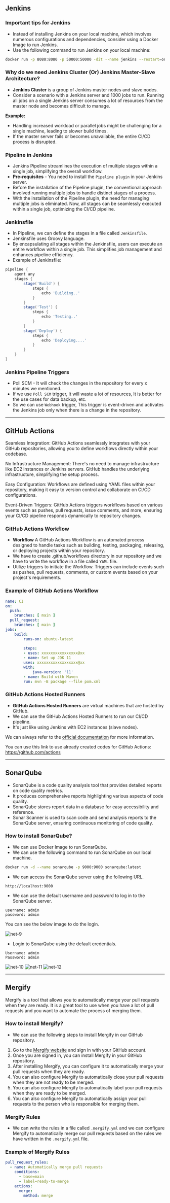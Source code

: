 ## Jenkins

### Important tips for Jenkins

- Instead of installing Jenkins on your local machine, which involves numerous configurations and dependencies, consider using a Docker Image to run Jenkins.
- Use the following command to run Jenkins on your local machine:

```bash
docker run -p 8080:8080 -p 50000:50000 -dit --name jenkins --restart=on-failure -v jenkins_home:/var/jenkins_home jenkins/jenkins:lts-jdk17
```

### Why do we need Jenkins Cluster (Or) Jenkins Master-Slave Architecture?

- **Jenkins Cluster** is a group of Jenkins master nodes and slave nodes.
- Consider a scenario with a Jenkins server and 1000 jobs to run. Running all jobs on a single Jenkins server consumes a lot of resources from the master node and becomes difficult to manage.

**Example:**

- Handling increased workload or parallel jobs might be challenging for a single machine, leading to slower build times.
- If the master server fails or becomes unavailable, the entire CI/CD process is disrupted.

### Pipeline in Jenkins

- Jenkins Pipeline streamlines the execution of multiple stages within a single job, simplifying the overall workflow.
- **Pre-requisites** - You need to install the `Pipeline plugin` in your Jenkins server.
- Before the installation of the Pipeline plugin, the conventional approach involved running multiple jobs to handle distinct stages of a process.
- With the installation of the Pipeline plugin, the need for managing multiple jobs is eliminated. Now, all stages can be seamlessly executed within a single job, optimizing the CI/CD pipeline.

### Jenkinsfile

- In Pipeline, we can define the stages in a file called `Jenkinsfile`.
- Jenkinsfile uses Groovy language.
- By encapsulating all stages within the Jenkinsfile, users can execute an entire workflow within a single job. This simplifies job management and enhances pipeline efficiency.
- Example of Jenkinsfile:

```groovy
pipeline {
    agent any
    stages {
        stage('Build') {
            steps {
                echo 'Building..'
            }
        }
        stage('Test') {
            steps {
                echo 'Testing..'
            }
        }
        stage('Deploy') {
            steps {
                echo 'Deploying....'
            }
        }
    }
}
```

### Jenkins Pipeline Triggers

- Poll SCM - It will check the changes in the repository for every x minutes we mentioned.
- If we use `Poll SCM` trigger, It will waste a lot of resources, It is better for the use cases for data backup, etc.
- So we can use `Webhook` trigger, This trigger is event-driven and activates the Jenkins job only when there is a change in the repository.
---

## GitHub Actions

Seamless Integration:
GitHub Actions seamlessly integrates with your GitHub repositories, allowing you to define workflows directly within your codebase.

No Infrastructure Management:
There's no need to manage infrastructure like EC2 instances or Jenkins servers. GitHub handles the underlying infrastructure, simplifying the setup process.

Easy Configuration:
Workflows are defined using YAML files within your repository, making it easy to version control and collaborate on CI/CD configurations.

Event-Driven Triggers:
GitHub Actions triggers workflows based on various events such as pushes, pull requests, issue comments, and more, ensuring your CI/CD pipeline responds dynamically to repository changes.


### GitHub Actions Workflow

- **Workflow** A GitHub Actions Workflow is an automated process designed to handle tasks such as building, testing, packaging, releasing, or deploying projects within your repository.
- We have to create .github/workflows directory in our repository and we have to write the workflow in a file called `YAML` file.
- Utilize triggers to initiate the Workflow. Triggers can include events such as pushes, pull requests, comments, or custom events based on your project's requirements.

### Example of GitHub Actions Workflow

```yaml
name: CI
on:
  push:
    branches: [ main ]
  pull_request:
    branches: [ main ]
jobs:
    build:
        runs-on: ubuntu-latest
    
        steps:
        - uses: xxxxxxxxxxxxxxxx@xx
        - name: Set up JDK 11
        uses: xxxxxxxxxxxxxxxxxx@xx
        with:
            java-version: '11'
        - name: Build with Maven
        run: mvn -B package --file pom.xml
```

### GitHub Actions Hosted Runners

- **GitHub Actions Hosted Runners** are virtual machines that are hosted by GitHub.
- We can use the GitHub Actions Hosted Runners to run our CI/CD pipeline.
- It's just like using Jenkins with EC2 instances (slave nodes).

We can always refer to the [official documentation](https://docs.github.com/en/actions) for more information.<br>

You can use this link to use already created codes for GitHub Actions: https://github.com/actions 

---

## SonarQube

- SonarQube is a code quality analysis tool that provides detailed reports on code quality metrics.
- It produces comprehensive reports highlighting various aspects of code quality.
- SonarQube stores report data in a database for easy accessibility and reference.
- Sonar Scanner is used to scan code and send analysis reports to the SonarQube server, ensuring continuous monitoring of code quality.

### How to install SonarQube?

- We can use Docker Image to run SonarQube.
- We can use the following command to run SonarQube on our local machine.

```bash
docker run -d --name sonarqube -p 9000:9000 sonarqube:latest
```

- We can access the SonarQube server using the following URL.

```
http://localhost:9000
```

- We can use the default username and password to log in to the SonarQube server.

```
username: admin
password: admin
```

You can see the below image to do the login.

![net-9](https://github.com/mathesh-me/ci-cd-dotnet-app-deployment/assets/144098846/20b90d39-025f-4900-8c3d-9e602c3c1803)


- Login to SonarQube using the default credentials.
```
Username: admin
Password: admin
```
![net-10](https://github.com/mathesh-me/ci-cd-dotnet-app-deployment/assets/144098846/a87ca754-43e7-4ac3-a159-cd8b6dba7d6e)
![net-11](https://github.com/mathesh-me/ci-cd-dotnet-app-deployment/assets/144098846/015f8636-ff1a-47e8-b578-1b3e7a5369b3)
![net-12](https://github.com/mathesh-me/ci-cd-dotnet-app-deployment/assets/144098846/4a887ab7-17bd-4a0d-8e4c-dca18d562863)

---

## Mergify

Mergify is a tool that allows you to automatically merge your pull requests when they are ready. It is a great tool to use when you have a lot of pull requests and you want to automate the process of merging them.

### How to install Mergify?

- We can use the following steps to install Mergify in our GitHub repository.

1. Go to the [Mergify website](https://mergify.io/) and sign in with your GitHub account.
2. Once you are signed in, you can install Mergify in your GitHub repository.
3. After installing Mergify, you can configure it to automatically merge your pull requests when they are ready.
4. You can also configure Mergify to automatically close your pull requests when they are not ready to be merged.
5. You can also configure Mergify to automatically label your pull requests when they are ready to be merged.
6. You can also configure Mergify to automatically assign your pull requests to the person who is responsible for merging them.

### Mergify Rules

- We can write the rules in a file called `.mergify.yml` and we can configure Mergify to automatically merge our pull requests based on the rules we have written in the `.mergify.yml` file.

### Example of Mergify Rules

```yaml
pull_request_rules:
  - name: Automatically merge pull requests
    conditions:
      - base=main
      - label=ready-to-merge
    actions:
      merge:
        method: merge
```
